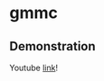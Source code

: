 # gmmc
## Demonstration
Youtube [link](https://github.com/parvatsapkota/gmmc/blob/main/website.gif)!
